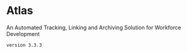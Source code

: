 # Atlas

An Automated Tracking, Linking and Archiving Solution for Workforce Development


```
version 3.3.3
```
